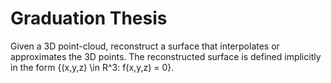 # Graduation Thesis
Given a 3D point-cloud, reconstruct a surface that interpolates or approximates the 3D points.
The reconstructed surface is defined implicitly in the form {(x,y,z) \in R^3: f(x,y,z) = 0}.
